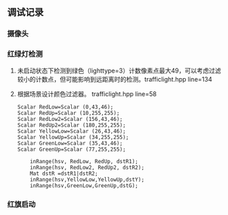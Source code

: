 ## 调试记录

### 摄像头

### 红绿灯检测

1. 未启动状态下检测到绿色（lighttype=3）计数像素点最大49，可以考虑过滤较小的计数点，但可能影响到远距离时的检测。trafficlight.hpp line=134
2. 根据场景设计颜色过滤器。 trafficlight.hpp line=58

   ```
   Scalar RedLow=Scalar (0,43,46);
   Scalar RedUp=Scalar (10,255,255);
   Scalar RedLow2=Scalar (156,43,46);
   Scalar RedUp2=Scalar (180,255,255);
   Scalar YellowLow=Scalar (26,43,46);
   Scalar YellowUp=Scalar (34,255,255);
   Scalar GreenLow=Scalar (35,43,46);
   Scalar GreenUp=Scalar (77,255,255);
   ```

   ```
       inRange(hsv, RedLow, RedUp, dstR1);
       inRange(hsv, RedLow2, RedUp2, dstR2);
       Mat dstR =dstR1|dstR2;
       inRange(hsv,YellowLow,YellowUp,dstY);
       inRange(hsv,GreenLow,GreenUp,dstG);
   ```

### 红旗启动
